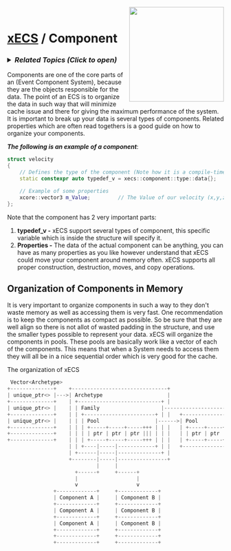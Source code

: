 <img src="https://i.imgur.com/TyjrCTS.jpg" align="right" width="220px" /><br>
# [xECS](xecs.md) / Component

<h3><details><summary><i><b>Related Topics </b>(Click to open)</i></summary>

* [Component Serialization](xecs_component_typedef_serialization.md)
* [Scene entity references](ecs_scene_entity_references.md)
* [Scene Ranges](xecs_scene_ranges.md)
* [Scene file format, details about entities](xecs_scene_serialization_entity.md)
</details></h3>

Components are one of the core parts of an (Event Component System), because they are the objects responsible for the data. The point of an ECS is to organize the data in such way that will minimize cache issue and there for giving the maximum performance of the system. It is important to break up your data is several types of components. Related properties which are often read togethers is a good guide on how to organize your components.

***The following is an example of a component***:
~~~cpp
struct velocity
{
    // Defines the type of the component (Note how it is a compile-time defined variable)
    static constexpr auto typedef_v = xecs::component::type::data{};

    // Example of some properties
    xcore::vector3 m_Value;         // The Value of our velocity (x,y,z) in meters per second
};
~~~

Note that the component has 2 very important parts:

1. **typedef_v -** xECS support several types of component, this specific variable which is inside the structure will specify it.
2. **Properties -** The data of the actual component can be anything, you can have as many properties as you like however understand that xECS could move your component around memory often. xECS supports all proper construction, destruction, moves, and copy operations.

## Organization of Components in Memory

It is very important to organize components in such a way to they don't waste memory as well as accessing them is very fast. One recommendation is to keep the components as compact as possible. So be sure that they are well align so there is not allot of wasted padding in the structure, and use the smaller types possible to represent your data. xECS will organize the components in pools. These pools are basically work like a vector of each of the components. This means that when a System needs to access them they will all be in a nice sequential order which is very good for the cache.

The organization of xECS

~~~cpp
 Vector<Archetype>
+--------------+    +-------------------------------+
| unique_ptr<> |--->| Archetype                     |
+--------------+    | +---------------------------+ |                                     +---------------------------+    
| unique_ptr<> |    | | Family                    |-------------------------------------->| Family                    |--->  null
+--------------+    | | +-----------------------+ | |   +-----------------------+         | +-----------------------+ |    
| unique_ptr<> |    | | | Pool                  |------>| Pool                  |--> null | | Pool                  |----> null
+--------------+    | | | +-----+-----+-----+++ | | |   | +-----+-----+-----+++ |         | | +-----+-----+-----+++ | |    
+--------------+    | | | | ptr | ptr | ptr ||| | | |   | | ptr | ptr | ptr ||| |         | | | ptr | ptr | ptr ||| | |      
+--------------+    | | | +-----+-----+-----+++ | | |   | +-----+-----+-----+++ |         | | +-----+-----+-----+++ | |      
                    | | +----|-----|------------+ | |   +-----------------------+         | +-----------------------+ |      
                    | +------|-----|--------------+ |                                     +---------------------------+      
                    +--------|-----|----------------+      
                             |     |                                         
                      +------+     +------+                                   
                      |                   |                        
                      v                   v                   
               +-------------+     +-------------+                
               | Component A |     | Component B |                 
               +-------------+     +-------------+                  
               | Component A |     | Component B |                  
               +-------------+     +-------------+                 
               | Component A |     | Component B |                   
               +-------------+     +-------------+                   
               +-------------+     +-------------+                 
               +-------------+     +-------------+                      
~~~
